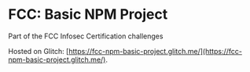 # FCC: Basic NPM Project

Part of the FCC Infosec Certification challenges

Hosted on Glitch: [https://fcc-npm-basic-project.glitch.me/](https://fcc-npm-basic-project.glitch.me/).
